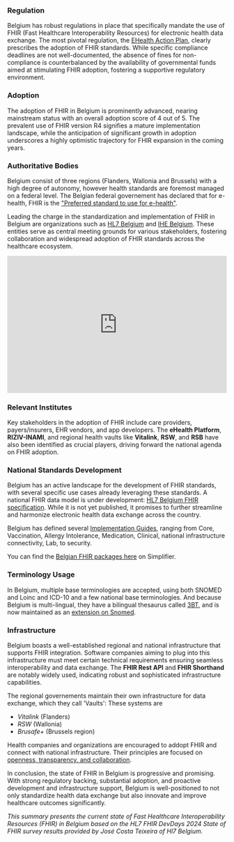 ### Regulation

Belgium has robust regulations in place that specifically mandate the use of FHIR (Fast Healthcare Interoperability Resources) for electronic health data exchange. The most pivotal regulation, the [EHealth Action Plan](https://www.ehealth.fgov.be/), clearly prescribes the adoption of FHIR standards. While specific compliance deadlines are not well-documented, the absence of fines for non-compliance is counterbalanced by the availability of governmental funds aimed at stimulating FHIR adoption, fostering a supportive regulatory environment.

### Adoption

The adoption of FHIR in Belgium is prominently advanced, nearing mainstream status with an overall adoption score of 4 out of 5. The prevalent use of FHIR version R4 signifies a mature implementation landscape, while the anticipation of significant growth in adoption underscores a highly optimistic trajectory for FHIR expansion in the coming years.

### Authoritative Bodies

Belgium consist of three regions (Flanders, Wallonia and Brussels) with a high degree of autonomy, however health standards are foremost managed on a federal level. The Belgian federal governement has declared that for e-health, FHIR is the ["Preferred standard to use for e-health"](https://ehealth.fgov.be/standards/fhir/about-fhir.html).

Leading the charge in the standardization and implementation of FHIR in Belgium are organizations such as [HL7 Belgium](https://www.hl7belgium.org/) and [IHE Belgium](https://ihe-europe.net/affiliates/belgium). These entities serve as central meeting grounds for various stakeholders, fostering collaboration and widespread adoption of FHIR standards across the healthcare ecosystem.

<iframe width="100%" height="315" src="https://www.youtube.com/embed/videoseries?si=yhIclMohSuJSETIM&amp;list=PLAPVWVA2xKFikhIam-UmyCeebABWqyVZV" title="YouTube video player" frameborder="0" allow="accelerometer; autoplay; clipboard-write; encrypted-media; gyroscope; picture-in-picture; web-share" referrerpolicy="strict-origin-when-cross-origin" allowfullscreen></iframe>

### Relevant Institutes

Key stakeholders in the adoption of FHIR include care providers, payers/insurers, EHR vendors, and app developers. The **eHealth Platform**, **RIZIV-INAMI**, and regional health vaults like **Vitalink**, **RSW**, and **RSB** have also been identified as crucial players, driving forward the national agenda on FHIR adoption.

### National Standards Development

Belgium has an active landscape for the development of FHIR standards, with several specific use cases already leveraging these standards. A national FHIR data model is under development: [HL7 Belgium FHIR specification](https://hl7-be.github.io/). While it is not yet published, it promises to further streamline and harmonize electronic health data exchange across the country.

Belgium has defined several [Implementation Guides](https://ehealth.fgov.be/standards/fhir/), ranging from Core, Vaccination, Allergy Intolerance, Medication, Clinical, national infrastructure connectivity, Lab, to security.

You can find the [Belgian FHIR packages here](https://simplifier.net/search?packages=&nationality=BE) on Simplifier.

### Terminology Usage

In Belgium, multiple base terminologies are accepted, using both SNOMED and Loinc and ICD-10 and a few national base terminologies. And because Belgium is multi-lingual, they have a bilingual thesaurus called [3BT](https://www.health.belgium.be/nl/terminologiecentrum-terminologiestelsels-de-3bt-bilingual-biclassified-belgian-thesaurus), and is now maintained as an [extension on Snomed](https://browser.ihtsdotools.org/?perspective=full&conceptId1=404684003&edition=MAIN/2024-06-01&release=&languages=en,nl,fr).

### Infrastructure

Belgium boasts a well-established regional and national infrastructure that supports FHIR integration. Software companies aiming to plug into this infrastructure must meet certain technical requirements ensuring seamless interoperability and data exchange. The **FHIR Rest API** and **FHIR Shorthand** are notably widely used, indicating robust and sophisticated infrastructure capabilities.

The regional governements maintain their own infrastructure for data exchange, which they call 'Vaults':
These systems are 
- *Vitalink* (Flanders)
- *RSW* (Wallonia)
- *Brusafe+* (Brussels region)

Health companies and organizations are encouraged to addopt FHIR and connect with national infrastructure. Their principles are focused on [openness, transparency, and collaboration]( https://ehealth.fgov.be/standards/fhir/documents/20230921_FHIR_Governance_process_v2.pdf).

In conclusion, the state of FHIR in Belgium is progressive and promising. With strong regulatory backing, substantial adoption, and proactive development and infrastructure support, Belgium is well-positioned to not only standardize health data exchange but also innovate and improve healthcare outcomes significantly.

*This summary presents the current state of Fast Healthcare Interoperability Resources (FHIR) in Belgium based on the HL7 FHIR DevDays 2024 State of FHIR survey results provided by José Costa Teixeira of Hl7 Belgium.*
